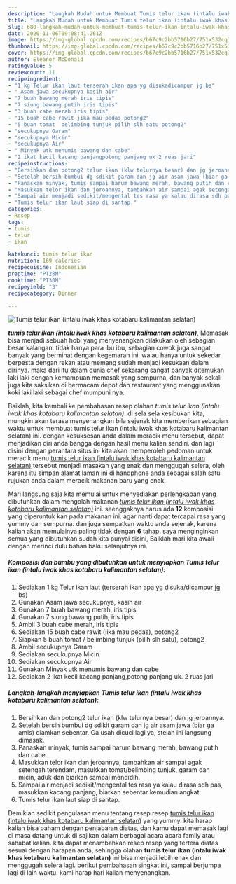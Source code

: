 ```yaml
---
description: "Langkah Mudah untuk Membuat Tumis telur ikan (intalu iwak khas kotabaru kalimantan selatan) Lezat"
title: "Langkah Mudah untuk Membuat Tumis telur ikan (intalu iwak khas kotabaru kalimantan selatan) Lezat"
slug: 680-langkah-mudah-untuk-membuat-tumis-telur-ikan-intalu-iwak-khas-kotabaru-kalimantan-selatan-lezat
date: 2020-11-06T09:08:41.261Z
image: https://img-global.cpcdn.com/recipes/b67c9c2bb5716b27/751x532cq70/tumis-telur-ikan-intalu-iwak-khas-kotabaru-kalimantan-selatan-foto-resep-utama.jpg
thumbnail: https://img-global.cpcdn.com/recipes/b67c9c2bb5716b27/751x532cq70/tumis-telur-ikan-intalu-iwak-khas-kotabaru-kalimantan-selatan-foto-resep-utama.jpg
cover: https://img-global.cpcdn.com/recipes/b67c9c2bb5716b27/751x532cq70/tumis-telur-ikan-intalu-iwak-khas-kotabaru-kalimantan-selatan-foto-resep-utama.jpg
author: Eleanor McDonald
ratingvalue: 5
reviewcount: 11
recipeingredient:
- "1 kg Telur ikan laut terserah ikan apa yg disukadicampur jg bs"
- " Asam jawa secukupnya kasih air"
- "7 buah bawang merah iris tipis"
- "7 siung bawang putih iris tipis"
- "3 buah cabe merah iris tipis"
- "15 buah cabe rawit jika mau pedas potong2"
- "5 buah tomat  belimbing tunjuk pilih slh satu potong2"
- "secukupnya Garam"
- "secukupnya Micin"
- "secukupnya Air"
- " Minyak utk menumis bawang dan cabe"
- "2 ikat kecil kacang panjangpotong panjang uk 2 ruas jari"
recipeinstructions:
- "Bersihkan dan potong2 telur ikan (klw telurnya besar) dan jg jeroannya."
- "Setelah bersih bumbui dg sdikit garam dan jg air asam jawa (biar ga amis) diamkan sebentar. Ga usah dicuci lagi ya, stelah ini langsung dimasak."
- "Panaskan minyak, tumis sampai harum bawang merah, bawang putih dan cabe."
- "Masukkan telor ikan dan jeroannya, tambahkan air sampai agak setengah terendam, masukkan tomat/belimbing tunjuk, garam dan micin, aduk dan biarkan sampai mendidih."
- "Sampai air menjadi sedikit/mengental tes rasa ya kalau dirasa sdh pas, masukkan kacang panjang, biarkan sebentar kemudian angkat."
- "Tumis telur ikan laut siap di santap."
categories:
- Resep
tags:
- tumis
- telur
- ikan

katakunci: tumis telur ikan 
nutrition: 169 calories
recipecuisine: Indonesian
preptime: "PT28M"
cooktime: "PT30M"
recipeyield: "3"
recipecategory: Dinner

---
```



![Tumis telur ikan (intalu iwak khas kotabaru kalimantan selatan)](https://img-global.cpcdn.com/recipes/b67c9c2bb5716b27/751x532cq70/tumis-telur-ikan-intalu-iwak-khas-kotabaru-kalimantan-selatan-foto-resep-utama.jpg)

<b><i>tumis telur ikan (intalu iwak khas kotabaru kalimantan selatan)</i></b>, Memasak bisa menjadi sebuah hobi yang menyenangkan dilakukan oleh sebagian besar kalangan. tidak hanya para ibu ibu, sebagian cowok juga sangat banyak yang berminat dengan kegemaran ini. walau hanya untuk sekedar berpesta dengan rekan atau memang sudah menjadi kesukaan dalam dirinya. maka dari itu dalam dunia chef sekarang sangat banyak ditemukan laki laki dengan kemampuan memasak yang sempurna, dan banyak sekali juga kita saksikan di bermacam depot dan restaurant yang menggunakan koki laki laki sebagai chef mumpuni nya.



Baiklah, kita kembali ke pembahasan resep olahan <i>tumis telur ikan (intalu iwak khas kotabaru kalimantan selatan)</i>. di sela sela kesibukan kita, mungkin akan terasa menyenangkan bila sejenak kita memberikan sebagian waktu untuk membuat tumis telur ikan (intalu iwak khas kotabaru kalimantan selatan) ini. dengan kesuksesan anda dalam meracik menu tersebut, dapat menjadikan diri anda bangga dengan hasil menu kalian sendiri. dan lagi disini dengan perantara situs ini kita akan memperoleh pedoman untuk meracik menu <u>tumis telur ikan (intalu iwak khas kotabaru kalimantan selatan)</u> tersebut menjadi masakan yang enak dan menggugah selera, oleh karena itu simpan alamat laman ini di handphone anda sebagai salah satu rujukan anda dalam meracik makanan baru yang enak.


Mari langsung saja kita memulai untuk menyediakan perlengkapan yang dibutuhkan dalam mengolah makanan <u><i>tumis telur ikan (intalu iwak khas kotabaru kalimantan selatan)</i></u> ini. seenggaknya harus ada <b>12</b> komposisi yang diperuntuk kan pada makanan ini. agar nanti dapat tercapai rasa yang yummy dan sempurna. dan juga sempatkan waktu anda sejenak, karena kalian akan memulainya paling tidak dengan <b>6</b> tahap. saya menginginkan semua yang dibutuhkan sudah kita punyai disini, Baiklah mari kita awali dengan merinci dulu bahan baku selanjutnya ini.

<!--inarticleads1-->

##### Komposisi dan bumbu yang dibutuhkan untuk menyiapkan Tumis telur ikan (intalu iwak khas kotabaru kalimantan selatan):

1. Sediakan 1 kg Telur ikan laut (terserah ikan apa yg disuka/dicampur jg bs)
1. Gunakan  Asam jawa secukupnya, kasih air
1. Gunakan 7 buah bawang merah, iris tipis
1. Gunakan 7 siung bawang putih, iris tipis
1. Ambil 3 buah cabe merah, iris tipis
1. Sediakan 15 buah cabe rawit (jika mau pedas), potong2
1. Siapkan 5 buah tomat / belimbing tunjuk (pilih slh satu), potong2
1. Ambil secukupnya Garam
1. Sediakan secukupnya Micin
1. Sediakan secukupnya Air
1. Gunakan  Minyak utk menumis bawang dan cabe
1. Sediakan 2 ikat kecil kacang panjang,potong panjang uk. 2 ruas jari




<!--inarticleads2-->

##### Langkah-langkah menyiapkan Tumis telur ikan (intalu iwak khas kotabaru kalimantan selatan):

1. Bersihkan dan potong2 telur ikan (klw telurnya besar) dan jg jeroannya.
1. Setelah bersih bumbui dg sdikit garam dan jg air asam jawa (biar ga amis) diamkan sebentar. Ga usah dicuci lagi ya, stelah ini langsung dimasak.
1. Panaskan minyak, tumis sampai harum bawang merah, bawang putih dan cabe.
1. Masukkan telor ikan dan jeroannya, tambahkan air sampai agak setengah terendam, masukkan tomat/belimbing tunjuk, garam dan micin, aduk dan biarkan sampai mendidih.
1. Sampai air menjadi sedikit/mengental tes rasa ya kalau dirasa sdh pas, masukkan kacang panjang, biarkan sebentar kemudian angkat.
1. Tumis telur ikan laut siap di santap.




Demikian sedikit pengulasan menu tentang resep resep <u>tumis telur ikan (intalu iwak khas kotabaru kalimantan selatan)</u> yang yummy. kita harap kalian bisa paham dengan penjabaran diatas, dan kamu dapat memasak lagi di masa datang untuk di sajikan dalam berbagai acara acara family atau sahabat kalian. kita dapat menambahkan resep resep yang tertera diatas sesuai dengan harapan anda, sehingga olahan <b>tumis telur ikan (intalu iwak khas kotabaru kalimantan selatan)</b> ini bisa menjadi lebih enak dan menggugah selera lagi. berikut pembahasan singkat ini, sampai berjumpa lagi di lain waktu. kami harap hari kalian menyenangkan.
